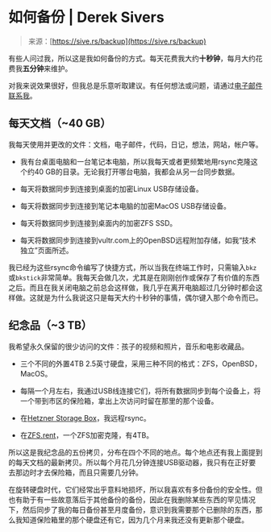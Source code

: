 <!--yml

category: 未分类

date: 2024-05-29 13:25:46

-->

# 如何备份 | Derek Sivers

> 来源：[https://sive.rs/backup](https://sive.rs/backup)

有些人问过我，所以这是我如何备份的方式。每天花费我大约**十秒钟**，每月大约花费我**五分钟**来维护。

对我来说效果很好，但我总是乐意听取建议。有任何想法或问题，请通过[电子邮件联系我](/contact)。

## 每天文档（~40 GB）

我每天使用并更改的文件：文档，电子邮件，代码，日记，想法，网站，帐户等。

+   我有台桌面电脑和一台笔记本电脑，所以我每天或者更频繁地用rsync克隆这个约40 GB的目录。无论我打开哪台电脑，我都会从另一台同步数据。

+   每天将数据同步到连接到桌面的加密Linux USB存储设备。

+   每天将数据同步到连接到笔记本电脑的加密MacOS USB存储设备。

+   每天将数据同步到连接到桌面内的加密ZFS SSD。

+   每天将数据同步到连接到vultr.com上的OpenBSD远程附加存储，如我“技术独立”页面所述。

我已经为这些rsync命令编写了快捷方式，所以当我在终端工作时，只需输入`bkz`或`bkstick`非常简单。我每天会做几次，尤其是在刚刚创作或保存了有价值的东西之后。而且在我关闭电脑之前总会这样做，我几乎在离开电脑超过几分钟时都会这样做。这就是为什么我说这只是每天大约十秒钟的事情，偶尔键入那个命令而已。

## 纪念品（~3 TB）

我希望永久保留的很少访问的文件：孩子的视频和照片，音乐和电影收藏品。

+   三个不同的外置4TB 2.5英寸硬盘，采用三种不同的格式：ZFS，OpenBSD，MacOS。

+   每隔一个月左右，我通过USB线连接它们，将所有数据同步到每个设备上，将一个带到市区的保险箱，拿出上次访问时留在那里的那个设备。

+   在[Hetzner Storage Box](https://www.hetzner.com/storage/storage-box)，我远程rsync。

+   在[ZFS.rent](https://zfs.rent/)，一个ZFS加密克隆，有4TB。

所以这是我纪念品的五份拷贝，分布在四个不同的地点。每个地点还有我上面提到的每天文档的最新拷贝。所以每个月花几分钟连接USB驱动器，我只有在正好要去那边时才去保险箱，而且只需要几分钟。

在旋转硬盘时代，它们经常出乎意料地损坏，所以我喜欢有多份备份的安全性。但也有助于有一些故意落后于其他备份的备份，因此在我删除某些东西的罕见情况下，然后同步了我的每日备份甚至月度备份，意识到我需要那个已删除的东西，那么我知道保险箱里的那个硬盘还有它，因为几个月来我还没有更新那个硬盘。
